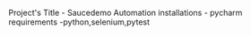 Project's Title - Saucedemo Automation
installations - pycharm
requirements -python,selenium,pytest
